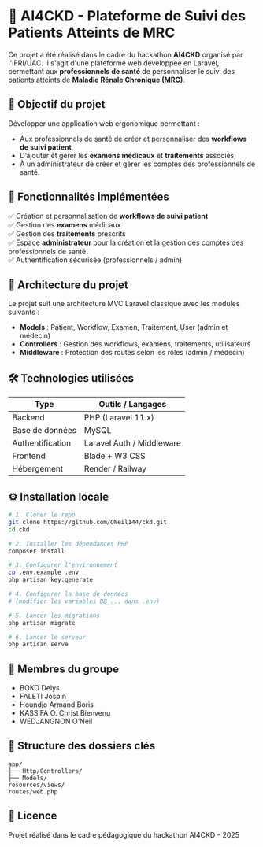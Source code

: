 # 🧠 AI4CKD - Plateforme de Suivi des Patients Atteints de MRC

Ce projet a été réalisé dans le cadre du hackathon **AI4CKD** organisé par l'IFRI/UAC. Il s'agit d'une plateforme web développée en Laravel, permettant aux **professionnels de santé** de personnaliser le suivi des patients atteints de **Maladie Rénale Chronique (MRC)**.

## 🎯 Objectif du projet

Développer une application web ergonomique permettant :
- Aux professionnels de santé de créer et personnaliser des **workflows de suivi patient**,
- D’ajouter et gérer les **examens médicaux** et **traitements** associés,
- À un administrateur de créer et gérer les comptes des professionnels de santé.

## 🚀 Fonctionnalités implémentées

✅ Création et personnalisation de **workflows de suivi patient**  
✅ Gestion des **examens** médicaux  
✅ Gestion des **traitements** prescrits  
✅ Espace **administrateur** pour la création et la gestion des comptes des professionnels de santé  
✅ Authentification sécurisée (professionnels / admin)

## 🧱 Architecture du projet

Le projet suit une architecture MVC Laravel classique avec les modules suivants :
- **Models** : Patient, Workflow, Examen, Traitement, User (admin et médecin)
- **Controllers** : Gestion des workflows, examens, traitements, utilisateurs
- **Middleware** : Protection des routes selon les rôles (admin / médecin)

## 🛠️ Technologies utilisées

| Type             | Outils / Langages                     |
|------------------|---------------------------------------|
| Backend          | PHP (Laravel 11.x)                    |
| Base de données  | MySQL                                 |
| Authentification | Laravel Auth / Middleware             |
| Frontend         | Blade + W3 CSS      |
| Hébergement      | Render / Railway                      |

## ⚙️ Installation locale

```bash
# 1. Cloner le repo
git clone https://github.com/ONeil144/ckd.git
cd ckd

# 2. Installer les dépendances PHP
composer install

# 3. Configurer l'environnement
cp .env.example .env
php artisan key:generate

# 4. Configurer la base de données
# (modifier les variables DB_... dans .env)

# 5. Lancer les migrations
php artisan migrate

# 6. Lancer le serveur
php artisan serve
```

## 👥 Membres du groupe

- BOKO Delys
- FALETI Jospin
- Houndjo Armand Boris
- KASSIFA O. Christ Bienvenu
- WEDJANGNON O'Neil

## 📂 Structure des dossiers clés

```
app/
├── Http/Controllers/
├── Models/
resources/views/
routes/web.php
```

## 🧾 Licence

Projet réalisé dans le cadre pédagogique du hackathon AI4CKD – 2025

